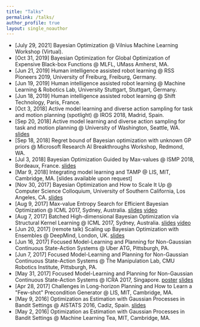 ```yaml
---
title: "Talks"
permalink: /talks/
author_profile: true
layout: single_noauthor 
---
```

- [July 29, 2021] Bayesian Optimization @ Vilnius Machine Learning Workshop (Virtual).
- [Oct 31, 2019] Bayesian Optimization for Global Optimization of Expensive Black-box Functions @ MLFL, UMass Amherst, MA. 
- [Jun 21, 2019] Human intelligence assisted robot learning @ RSS Pioneers 2019, University of Freiburg, Freiburg, Germany.
- [Jun 19, 2019] Human intelligence assisted robot learning @ Machine Learning & Robotics Lab, University Stuttgart, Stuttgart, Germany. 
- [Jun 18, 2019] Human intelligence assisted robot learning @ Shift Technology, Paris, France. 
- [Oct 3, 2018] Active model learning and diverse action sampling for task and motion planning (spotlight) @ IROS 2018, Madrid, Spain. 
- [Sep 20, 2018] Active model learning and diverse action sampling for task and motion planning @ University of Washington, Seattle, WA. [slides](https://ziw.mit.edu/pub/ltamp)
- [Sep 18, 2018] Regret bound of Bayesian optimization with unknown GP priors @ Microsoft Research AI Breakthroughs Workshop, Redmond, WA. 
- [Jul 3, 2018] Bayesian Optimization Guided by Max-values @ ISMP 2018, Bordeaux, France. [slides](https://www.icloud.com/keynote/0iOMOD8vx385JepjFFJWCXl4A#bo%5Ftalk)
- [Mar 9, 2018] Integrating model learning and TAMP @ LIS, MIT, Cambridge, MA. [slides available upon request]
- [Nov 30, 2017] Bayesian Optimization and How to Scale It Up @ Computer Science Colloquium, University of Southern California, Los Angeles, CA. [slides](http://zi-wang.com/pub/bo_talk_usc.pdf)
- [Aug 9, 2017] Max-value Entropy Search for Efficient Bayesian Optimization @ ICML 2017, Sydney, Australia. [slides](https://www.icloud.com/keynote/0FxhBnGLGBPCopqQH_v8xF_Vw#maxvalue) [video](https://vimeo.com/238266740)
- [Aug 7, 2017] Batched High-dimensional Bayesian Optimization via Structural Kernel Learning @ ICML 2017, Sydney, Australia. [slides](https://www.icloud.com/keynote/0LBVoOAXm9JJIzgKlqpjrQThA#skl) [video](https://vimeo.com/240609525)
- [Jun 20, 2017] (remote talk) Scaling up Bayesian Optimization with Ensembles @ DeepMind, London, UK. [slides](https://www.icloud.com/keynote/0S9h7NGDRCeHW6UsrynsVhO_g#ebo%5Ftalk%5Fdeepmind)
- [Jun 16, 2017] Focused Model-Learning and Planning for Non-Gaussian Continuous State-Action Systems @ Uber ATG, Pittsburgh, PA.
- [Jun 7, 2017] Focused Model-Learning and Planning for Non-Gaussian Continuous State-Action Systems @ The Manipulation Lab, CMU Robotics Institute, Pittsburgh, PA.
- [May 31, 2017] Focused Model-Learning and Planning for Non-Gaussian Continuous State-Action Systems @ ICRA 2017, Singapore. [poster](https://www.icloud.com/keynote/05MjagIrd2K58FRb4KqjoL7rg#poster) [slides](https://www.icloud.com/keynote/0SYOebCF3GXhkYjnf0Q0Jn5Uw#talk)
- [Apr 28, 2017] Challenges in Long-horizon Planning and How to Learn a "Few-shot" Precondition Generator @ LIS, MIT, Cambridge, MA. 
- [May 9, 2016] Optimization as Estimation with Gaussian Processes in Bandit Settings @ AISTATS 2016, Cadiz, Spain. [slides](http://zi-wang.com/pub/gpest_slides.pdf)
- [May 2, 2016] Optimization as Estimation with Gaussian Processes in Bandit Settings @ Machine Learning Tea, MIT, Cambridge, MA.

